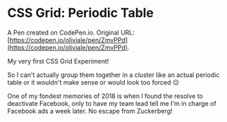 # CSS Grid: Periodic Table

A Pen created on CodePen.io. Original URL: [https://codepen.io/oliviale/pen/ZmvPPd](https://codepen.io/oliviale/pen/ZmvPPd).

My very first CSS Grid Experiment!

So I can't actually group them together in a cluster like an actual periodic table or it wouldn't make sense or would look too forced 😔

One of my fondest memories of 2018 is when I found the resolve to deactivate Facebook, only to have my team lead tell me I'm in charge of Facebook ads a week later.  No escape from Zuckerberg!